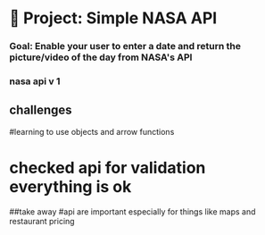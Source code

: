 # 🚀 Project: Simple NASA API

### Goal: Enable your user to enter a date and return the picture/video of the day from NASA's API

### nasa api v 1

## challenges 
#learning to use objects and arrow functions 
# checked api for validation everything is ok 
##take away 
#api are important especially for things like maps and restaurant pricing 

